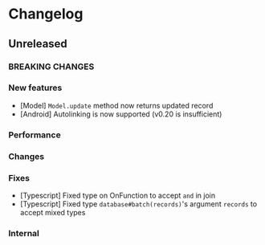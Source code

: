 # Changelog

## Unreleased

### BREAKING CHANGES

### New features
- [Model] `Model.update` method now returns updated record
- [Android] Autolinking is now supported (v0.20 is insufficient)

### Performance

### Changes

### Fixes

- [Typescript] Fixed type on OnFunction to accept `and` in join 
- [Typescript] Fixed type `database#batch(records)`'s argument `records` to accept mixed types

### Internal
